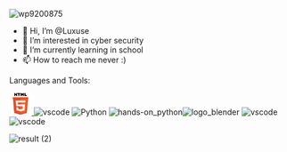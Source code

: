 

![wp9200875](https://github.com/Luxuse/Luxuse/assets/137567329/d8693982-7d46-4840-a997-a5479c0d0936)


- 👋 Hi, I’m @Luxuse
- 👀 I’m interested in cyber security
- 🌱 I’m currently learning in school
- 📫 How to reach me never :)

<!---
Luxuse/Luxuse is a ✨ special ✨ repository because its `README.md` (this file) appears on your GitHub profile.
You can click the Preview link to take a look at your changes.
--->


Languages and Tools:

<a href="https://www.w3.org/html/" rel="nofollow"> <img src="https://raw.githubusercontent.com/devicons/devicon/master/icons/html5/html5-original-wordmark.svg" alt="html5" width="40" height="40" style="max-width: 100%;"> </a> <img src="https://cdn.jsdelivr.net/gh/devicons/devicon/icons/vscode/vscode-original.svg" alt="vscode" width="45" height="45"/>  <img src="https://camo.githubusercontent.com/a1b2dac5667822ee0d98ae6d799da61987fd1658dfeb4d2ca6e3c99b1535ebd8/68747470733a2f2f696d672e736869656c64732e696f2f62616467652f707974686f6e2d3336373041303f7374796c653d666f722d7468652d6261646765266c6f676f3d707974686f6e266c6f676f436f6c6f723d666664643534" alt="Python" data-canonical-src="https://img.shields.io/badge/python-3670A0?style=for-the-badge&amp;logo=python&amp;logoColor=ffdd54" style="max-width: 100%;"> ![hands-on_python](https://github.com/Luxuse/Luxuse/assets/137567329/f5666ead-4a8b-45d7-aa6d-6a84033ea303)![logo_blender](https://github.com/Luxuse/Luxuse/assets/137567329/d44a516f-4d46-4ac7-8a84-211b8fea3692)
<img src="https://files.cults3d.com/uploaders/13889723/illustration-file/88f914f9-4ec0-4d0c-8ebb-5edc51f4b3cd/kali_linux.jpg" alt="vscode" width="45" height="45"/>
<img src="https://images.app.goo.gl/cnoiXVibQrgypwpZ7" alt="vscode" width="45" height="45"/>





![result (2)](https://github.com/Luxuse/Luxuse/assets/137567329/15f7c87b-fd11-4068-b407-ce8cd35d81fb)



